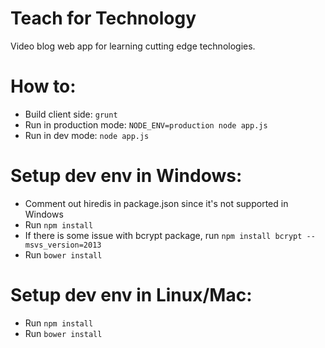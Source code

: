 Teach for Technology
============

Video blog web app for learning cutting edge technologies.

How to:
===
 * Build client side: ```grunt```
 * Run in production mode: ```NODE_ENV=production node app.js```
 * Run in dev mode: ```node app.js```
 
Setup dev env in Windows:
===
 * Comment out hiredis in package.json since it's not supported in Windows
 * Run ```npm install```
 * If there is some issue with bcrypt package, run ```npm install bcrypt --msvs_version=2013```
 * Run ```bower install```
 
Setup dev env in Linux/Mac:
===
 * Run ```npm install```
 * Run ```bower install```
 
